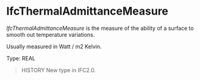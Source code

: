 # IfcThermalAdmittanceMeasure

_IfcThermalAdmittanceMeasure_ is the measure of the ability of a surface to smooth out temperature variations.
<!-- end of short definition -->


Usually measured in Watt / m2 Kelvin.

Type: REAL

> HISTORY New type in IFC2.0.
